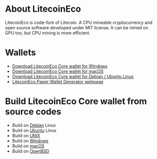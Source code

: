 # About LitecoinEco
LitecoinEco is code-fork of Litecoin. A CPU mineable cryptocurrency and open source software developed under MIT license. It can be mined on GPU too, but CPU mining is more efficient.


# Wallets
- [Download LitecoinEco Core wallet for Windows](https://github.com/litecoineco/litecoineco/releases/)
- [Download LitecoinEco Core wallet for macOS](https://github.com/litecoineco/litecoineco/releases/)
- [Download LitecoinEco Core wallet for Debian / Ubuntu Linux](https://github.com/litecoineco/litecoineco/releases/)
- [LitecoinEco Paper Wallet Generator webpage](https://paper.litecoineco.net)

# Build LitecoinEco Core wallet from source codes

- Build on [Debian](./doc/build-debian.md) Linux
- Build on [Ubuntu](./doc/build-ubuntu.md) Linux
- Build on [UNIX](./doc/build-unix.md)
- Build on [Windows](./doc/build-windows.md)
- Build on [macOS](./doc/build-osx.md)
- Build on [OpenBSD](./doc/build-openbsd.md)

